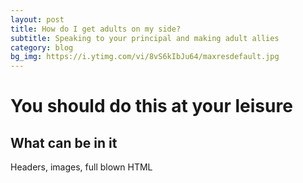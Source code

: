 ```yaml
---
layout: post
title: How do I get adults on my side?
subtitle: Speaking to your principal and making adult allies
category: blog
bg_img: https://i.ytimg.com/vi/8vS6kIbJu64/maxresdefault.jpg
---
```


You should do this at your leisure
==================================

## What can be in it

Headers, images, full blown HTML
